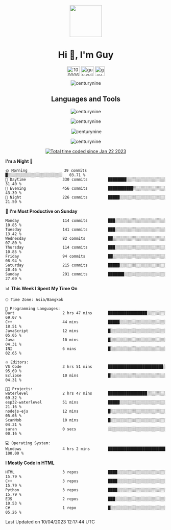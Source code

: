 
<p align="center"> <img src="https://user-images.githubusercontent.com/109062980/213915698-3e79c409-24f8-4471-a5f8-e7a842ad3a0a.gif" width="100" /> </p>
 
<h1 align="center">Hi 👋, I'm Guy</h1>
<p align="center">
<a href="https://fb.com/100006608053988" target="blank"><img align="center" src="https://raw.githubusercontent.com/rahuldkjain/github-profile-readme-generator/master/src/images/icons/Social/facebook.svg" alt="100006608053988" height="30" width="40" /></a>
<a href="https://instagram.com/guy.xvii" target="blank"><img align="center" src="https://raw.githubusercontent.com/rahuldkjain/github-profile-readme-generator/master/src/images/icons/Social/instagram.svg" alt="guy.xvii" height="30" width="40" /></a>
<a href="mailto:liwlifeix@gmail.com" target="blank"><img align="center" src="https://user-images.githubusercontent.com/109062980/226533395-e26b601f-4b8f-456f-affd-55dc944b4149.png" alt="guy.xvii" height="30" width="30" /></a>
</p>

<p align="center"> <img src="https://komarev.com/ghpvc/?username=centurynine&label=Profile%20views&color=0e75b6&style=for-the-badge" alt="centurynine" /> </p>

<h2 align="center">Languages and Tools</h3>

<!-- https://skillicons.dev/ -->
<p align="center">
<img src="https://skillicons.dev/icons?i=html,css,js,bootstrap,jquery,figma,cloudflare,nodejs,php,java,c,cs,cpp,py,dart,flutter,firebase,androidstudio,git,github,linux,docker,kubernetes,sqlite,mysql,mongodb,postman,nginx,express,arduino" alt="centurynine" /> 
</p>
 
<p align="center"><img align="center" src="https://github-readme-stats.vercel.app/api/top-langs?username=centurynine&show_icons=true&locale=en&layout=compact&theme=" alt="centurynine" /></p>

<p align="center">&nbsp;<img align="center" src="https://github-readme-stats.vercel.app/api?username=centurynine&show_icons=true&locale=en&theme=" alt="centurynine" /></p>

<p align="center"><img align="center" src="https://github-readme-streak-stats.herokuapp.com/?user=centurynine&theme=" alt="centurynine" /></p>
<p align="center">
<a href="https://wakatime.com/@9ded98d1-6308-4a11-a75a-63f31fdc4e7a"><img src="https://wakatime.com/badge/user/9ded98d1-6308-4a11-a75a-63f31fdc4e7a.svg" alt="Total time coded since Jan 22 2023" /></a>
  
<!--START_SECTION:waka-->
**I'm a Night 🦉** 

```text
🌞 Morning                39 commits          █░░░░░░░░░░░░░░░░░░░░░░░░   03.71 % 
🌆 Daytime                330 commits         ████████░░░░░░░░░░░░░░░░░   31.40 % 
🌃 Evening                456 commits         ███████████░░░░░░░░░░░░░░   43.39 % 
🌙 Night                  226 commits         █████░░░░░░░░░░░░░░░░░░░░   21.50 % 
```
📅 **I'm Most Productive on Sunday** 

```text
Monday                   114 commits         ███░░░░░░░░░░░░░░░░░░░░░░   10.85 % 
Tuesday                  141 commits         ███░░░░░░░░░░░░░░░░░░░░░░   13.42 % 
Wednesday                82 commits          ██░░░░░░░░░░░░░░░░░░░░░░░   07.80 % 
Thursday                 114 commits         ███░░░░░░░░░░░░░░░░░░░░░░   10.85 % 
Friday                   94 commits          ██░░░░░░░░░░░░░░░░░░░░░░░   08.94 % 
Saturday                 215 commits         █████░░░░░░░░░░░░░░░░░░░░   20.46 % 
Sunday                   291 commits         ███████░░░░░░░░░░░░░░░░░░   27.69 % 
```


📊 **This Week I Spent My Time On** 

```text
🕑︎ Time Zone: Asia/Bangkok

💬 Programming Languages: 
Dart                     2 hrs 47 mins       █████████████████░░░░░░░░   69.07 % 
C++                      44 mins             █████░░░░░░░░░░░░░░░░░░░░   18.51 % 
JavaScript               12 mins             █░░░░░░░░░░░░░░░░░░░░░░░░   05.05 % 
Java                     10 mins             █░░░░░░░░░░░░░░░░░░░░░░░░   04.31 % 
INI                      6 mins              █░░░░░░░░░░░░░░░░░░░░░░░░   02.65 % 

🔥 Editors: 
VS Code                  3 hrs 51 mins       ████████████████████████░   95.69 % 
Eclipse                  10 mins             █░░░░░░░░░░░░░░░░░░░░░░░░   04.31 % 

🐱‍💻 Projects: 
waterlevel               2 hrs 47 mins       █████████████████░░░░░░░░   69.32 % 
esp32-waterlevel         51 mins             █████░░░░░░░░░░░░░░░░░░░░   21.16 % 
nodejs-ejs               12 mins             █░░░░░░░░░░░░░░░░░░░░░░░░   05.05 % 
ScanMob                  10 mins             █░░░░░░░░░░░░░░░░░░░░░░░░   04.31 % 
saran                    0 secs              ░░░░░░░░░░░░░░░░░░░░░░░░░   00.16 % 

💻 Operating System: 
Windows                  4 hrs 2 mins        █████████████████████████   100.00 % 
```

**I Mostly Code in HTML** 

```text
HTML                     3 repos             ████░░░░░░░░░░░░░░░░░░░░░   15.79 % 
C++                      3 repos             ████░░░░░░░░░░░░░░░░░░░░░   15.79 % 
Python                   3 repos             ████░░░░░░░░░░░░░░░░░░░░░   15.79 % 
EJS                      2 repos             ███░░░░░░░░░░░░░░░░░░░░░░   10.53 % 
C#                       1 repo              █░░░░░░░░░░░░░░░░░░░░░░░░   05.26 % 
```




 Last Updated on 10/04/2023 12:17:44 UTC
<!--END_SECTION:waka-->
  
</p>

